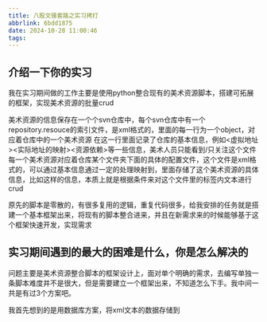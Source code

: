 ```yaml
---
title: 八股文骚套路之实习拷打
abbrlink: 6bdd1875
date: 2024-10-28 11:00:46
tags:
---
```


## 介绍一下你的实习

我在实习期间做的工作主要是使用python整合现有的美术资源脚本，搭建可拓展的框架，实现美术资源的批量crud

美术资源的信息保存在一个个svn仓库中，每个svn仓库中有一个repository.resouce的索引文件，是xml格式的，里面的每一行为一个object，对应着仓库中的一个美术资源
在这一行里面记录了仓库的基本信息，例如<type><虚拟地址><实际地址的映射><资源依赖>等一些信息，美术人员只能看到/只关注这个文件
每一个美术资源对应着仓库某个文件夹下面的具体的配置文件，这个文件是xml格式的，可以通过基本信息通过一定的处理映射到，里面存储了这个美术资源的具体信息，比如<numfaces><numvertics>这样的信息，本质上就是根据条件来对这个文件里的标签内文本进行crud

原先的脚本是零散的，有很多复用的逻辑，重复代码很多，给我安排的任务就是搭建一个基本框架出来，将现有的脚本整合进来，并且在新需求来的时候能够基于这个框架快速开发，实现需求


## 实习期间遇到的最大的困难是什么，你是怎么解决的

问题主要是美术资源整合脚本的框架设计上，面对单个明确的需求，去编写单独一条脚本难度并不是很大，但是需要建立一个框架出来，不知道怎么下手。我中间一共是有过3个方案吧。

我首先想到的是用数据库方案，将xml文本的数据存储到
